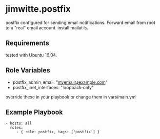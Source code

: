 jimwitte.postfix
================
postfix configured for sending email notifications. Forward email from root to a "real" email account. install mailutils.

Requirements
------------
tested with Ubuntu 16.04.

Role Variables
--------------
* postfix_admin_email: "myemail@example.com"
* postfix_inet_interfaces: "loopback-only"

override these in your playbook or change them in vars/main.yml

Example Playbook
----------------
    - hosts: all
      roles:
         - { role: postfix, tags: ['postfix'] }
